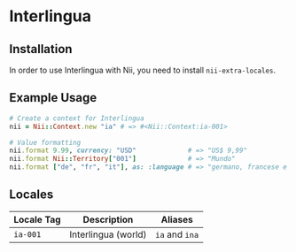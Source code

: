 <!-- This file has been generated. Source: languages/_template.md.erb -->

# Interlingua

## Installation

In order to use Interlingua with Nii, you need to install `nii-extra-locales`.

## Example Usage

``` ruby
# Create a context for Interlingua
nii = Nii::Context.new "ia" # => #<Nii::Context:ia-001>

# Value formatting
nii.format 9.99, currency: "USD"             # => "US$ 9,99"
nii.format Nii::Territory["001"]             # => "Mundo"
nii.format ["de", "fr", "it"], as: :language # => "germano, francese e italiano"
```


## Locales

<table>
  <thead>
    <tr>
      <th>Locale Tag</th>
      <th>Description</th>
      <th>Aliases</th>
    </tr>
  </thead>
  <tbody>
    <tr>
      <td><code>ia-001</code></td>
      <td>Interlingua (world)</td>
      <td><code>ia</code> and <code>ina</code></td>
    </tr>
  </tbody>
</table>

